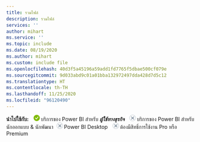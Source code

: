 ```yaml
---
title: รวมไฟล์
description: รวมไฟล์
services: ''
author: mihart
ms.service: ''
ms.topic: include
ms.date: 08/19/2020
ms.author: mihart
ms.custom: include file
ms.openlocfilehash: 40d3f5a45196a59add1fd7765f5dbae500cf079e
ms.sourcegitcommit: 9d033abd9c01a01bba132972497dda428d7d5c12
ms.translationtype: HT
ms.contentlocale: th-TH
ms.lasthandoff: 11/25/2020
ms.locfileid: "96120490"
---
```

<Token>**นำไปใช้กับ:** ![นำไปใช้กับ](media/yes.png)บริการของ Power BI สำหรับ **_ผู้ใช้ทางธุรกิจ_** ![ไม่สามารถนำไปใช้กับ](media/no.png)บริการของ Power BI สำหรับนักออกแบบ & นักพัฒนา![ไม่สามารถนำไปใช้กับ ](media/no.png)Power BI Desktop ![ ไม่สามารถนำไปใช้กับ](media/no.png)ต้องมีสิทธิ์การใช้งาน Pro หรือ Premium</Token>